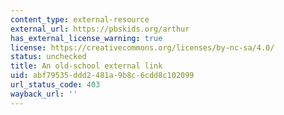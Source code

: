 ```yaml
---
content_type: external-resource
external_url: https://pbskids.org/arthur
has_external_license_warning: true
license: https://creativecommons.org/licenses/by-nc-sa/4.0/
status: unchecked
title: An old-school external link
uid: abf79535-ddd2-481a-9b8c-6cdd8c102099
url_status_code: 403
wayback_url: ''
---
```

